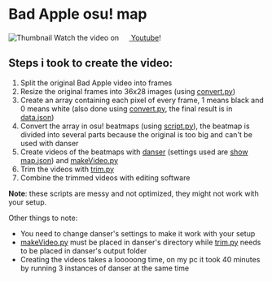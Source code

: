 # Bad Apple osu! map

![Thumbnail](thumbnail.png)
Watch the video on [<img src='https://www.youtube.com/s/desktop/7449ebf7/img/favicon_32x32.png' width='16px'/> Youtube](https://youtu.be/g4x5-5EV3K4)!

## Steps i took to create the video:
1. Split the original Bad Apple video into frames
2. Resize the original frames into 36x28 images (using [convert.py](https://github.com/D0m1nos/Bad-Apple-osu-map/blob/main/convert.py))
3. Create an array containing each pixel of every frame, 1 means black and 0 means white (also done using [convert.py](https://github.com/D0m1nos/Bad-Apple-osu-map/blob/main/convert.py), the final result is in [data.json](https://github.com/D0m1nos/Bad-Apple-osu-map/blob/main/data.json))
4. Convert the array in osu! beatmaps (using [script.py](https://github.com/D0m1nos/Bad-Apple-osu-map/blob/main/script.py)), the beatmap is divided into several parts because the original is too big and can't be used with danser
5. Create videos of the beatmaps with [danser](https://github.com/Wieku/danser-go) (settings used are [show map.json](https://github.com/D0m1nos/Bad-Apple-osu-map/blob/main/show%20map.json)) and [makeVideo.py](https://github.com/D0m1nos/Bad-Apple-osu-map/blob/main/makeVideo.py)
6. Trim the videos with [trim.py](https://github.com/D0m1nos/Bad-Apple-osu-map/blob/main/trim.py)
7. Combine the trimmed videos with editing software

**Note**: these scripts are messy and not optimized, they might not work with your setup.

Other things to note:
- You need to change danser's settings to make it work with your setup
- [makeVideo.py](https://github.com/D0m1nos/Bad-Apple-osu-map/blob/main/makeVideo.py) must be placed in danser's directory while [trim.py](https://github.com/D0m1nos/Bad-Apple-osu-map/blob/main/trim.py) needs to be placed in danser's output folder
- Creating the videos takes a looooong time, on my pc it took 40 minutes by running 3 instances of danser at the same time
